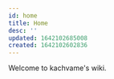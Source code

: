 ```yaml
---
id: home
title: Home
desc: ''
updated: 1642102685008
created: 1642102602836
---
```


Welcome to kachvame's wiki.